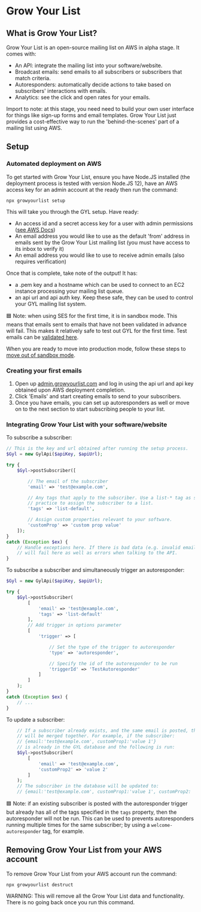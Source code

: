 # Grow Your List

## What is Grow Your List?

Grow Your List is an open-source mailing list on AWS in alpha stage. It comes with:

* An API: integrate the mailing list into your software/website.
* Broadcast emails: send emails to all subscribers or subscribers that match
criteria.
* Autoresponders: automatically decide actions to take based on subscribers'
interactions with emails.
* Analytics: see the click and open rates for your emails.

Import to note: at this stage, you need need to build your own user interface
for things like sign-up forms and email templates. Grow Your List just provides
a cost-effective way to run the 'behind-the-scenes' part of a mailing list
using AWS.

## Setup

### Automated deployment on AWS

To get started with Grow Your List, ensure you have Node.JS installed (the
deployment process is tested with version Node.JS 12), have an 
AWS access key for an admin account at the ready then run the command:

```
npx growyourlist setup
```

This will take you through the GYL setup. Have ready:

* An access id and a secret access key for a user with admin permissions
([see AWS Docs](https://docs.aws.amazon.com/IAM/latest/UserGuide/id_users_create.html))
* An email address you would like to use as the default 'from' address in emails sent by the Grow Your List mailing list (you must have access to its inbox to verify it)
* An email address you would like to use to receive admin emails (also requires verification)

Once that is complete, take note of the output! It has:
* a .pem key and a hostname which can be used to connect to an EC2 instance
processing your mailing list queue.
* an api url and api auth key. Keep these safe, they can be used to control
your GYL mailing list system.

🟦 Note: when using SES for the first time, it is in sandbox mode. This means
that emails sent to emails that have not been validated in advance will fail.
This makes it relatively safe to test out GYL for the first time. Test emails
can be [validated 
here](https://console.aws.amazon.com/ses/home#verified-senders-email:).

When you are ready to move into production mode, follow these steps to [move
out of sandbox mode](https://docs.aws.amazon.com/ses/latest/DeveloperGuide/request-production-access.html).

### Creating your first emails

1. Open up [admin.growyourlist.com](https://admin.growyourlist.com/) and log in
using the api url and api key obtained upon AWS deployment completion.
1. Click 'Emails' and start creating emails to send to your subscribers.
1. Once you have emails, you can set up autoresponders as well or move on to
the next section to start subscribing people to your list.

### Integrating Grow Your List with your software/website

To subscribe a subscriber:

```php
// This is the key and url obtained after running the setup process.
$Gyl = new GylApi($apiKey, $apiUrl);

try {
	$Gyl->postSubscriber([

		// The email of the subscriber
		'email' => 'test@example.com',

		// Any tags that apply to the subscriber. Use a list-* tag as standard
		// practice to assign the subscriber to a list.
		'tags' => 'list-default',

		// Assign custom properties relevant to your software.
		'customProp' => 'custom prop value'
	]);
}
catch (Exception $ex) {
	// Handle exceptions here. If there is bad data (e.g. invalid email), that
	// will fail here as well as errors when talking to the API.
}
```

To subscribe a subscriber and simultaneously trigger an autoresponder:

```php
$Gyl = new GylApi($apiKey, $apiUrl);

try {
	$Gyl->postSubscriber(
		[
			'email' => 'test@example.com',
			'tags' => 'list-default'
		],
		// Add trigger in options parameter
		[
			'trigger' => [

				// Set the type of the trigger to autoresponder
				'type' => 'autoresponder',

				// Specify the id of the autoresponder to be run
				'triggerId' => 'TestAutoresponder'
			]
		]
	);
}
catch (Exception $ex) {
	// ...
}
```

To update a subscriber:

```php
	// If a subscriber already exists, and the same email is posted, the values
	// will be merged together. For example, if the subscriber:
	// {email:'test@example.com', customProp1:'value 1'}
	// is already in the GYL database and the following is run:
	$Gyl->postSubscriber(
		[
			'email' => 'test@example.com',
			'customProp2' => 'value 2'
		]
	);
	// The subscriber in the database will be updated to:
	// {email:'test@example.com', customProp1:'value 1', customProp2: 'value 2'}
```

🟦 Note: if an existing subscriber is posted with the autoresponder trigger but
already has all of the tags specified in the `tags` property, then the
autoresponder will not be run. This can be used to prevents autoresponders
running multiple times for the same subscriber; by using a 
`welcome-autoresponder` tag, for example.

## Removing Grow Your List from your AWS account

To remove Grow Your List from your AWS account run the command:
```
npx growyourlist destruct
```
WARNING: This will remove all the Grow Your List data and functionality. There
is no going back once you run this command.

